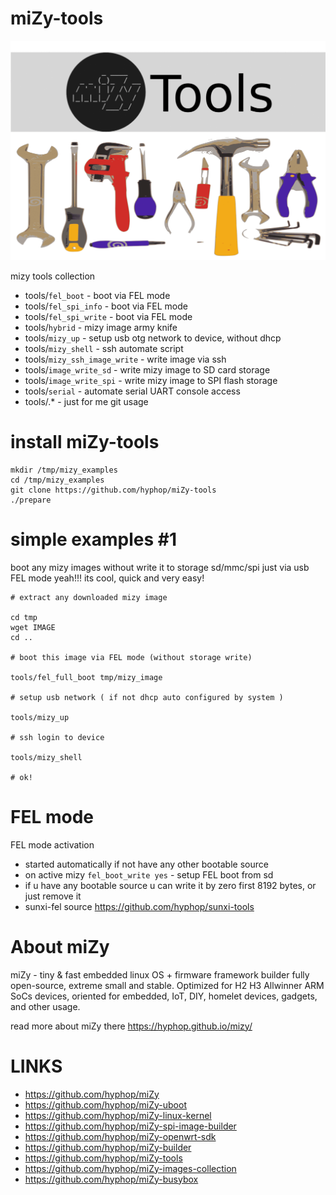 # miZy-tools

![miZy - tools](pics/mizy_tools.gif)

mizy tools collection

+ tools/`fel_boot`	- boot via FEL mode 
+ tools/`fel_spi_info`	- boot via FEL mode 
+ tools/`fel_spi_write`	- boot via FEL mode 
+ tools/`hybrid`	- mizy image army knife 
+ tools/`mizy_up`	- setup usb otg network to device, without dhcp
+ tools/`mizy_shell`	- ssh automate script
+ tools/`mizy_ssh_image_write`	- write image via ssh
+ tools/`image_write_sd`	- write mizy image to SD card storage
+ tools/`image_write_spi`	- write mizy image to SPI flash storage
+ tools/`serial`	- automate serial UART console access
+ tools/.*		- just for me git usage

# install miZy-tools

```
mkdir /tmp/mizy_examples
cd /tmp/mizy_examples
git clone https://github.com/hyphop/miZy-tools
./prepare
```
# simple examples #1

boot any mizy images without write it to storage sd/mmc/spi just via usb FEL mode
yeah!!! its cool, quick and very easy!

```
# extract any downloaded mizy image

cd tmp
wget IMAGE
cd ..

# boot this image via FEL mode (without storage write)

tools/fel_full_boot tmp/mizy_image

# setup usb network ( if not dhcp auto configured by system )

tools/mizy_up

# ssh login to device

tools/mizy_shell

# ok!

```

# FEL mode

FEL mode activation

+ started automatically if not have any other bootable source
+ on active mizy `fel_boot_write yes` - setup FEL boot from sd
+ if u have any bootable source u can write it by zero first 8192 bytes, or just remove it
+ sunxi-fel source https://github.com/hyphop/sunxi-tools


# About miZy

miZy - tiny & fast embedded linux OS + firmware framework builder fully open-source, extreme small and stable. Optimized for H2 H3 Allwinner ARM SoCs devices, oriented for embedded, IoT, DIY, homelet devices, gadgets, and other usage.

read more about miZy there https://hyphop.github.io/mizy/

# LINKS

+ https://github.com/hyphop/miZy
+ https://github.com/hyphop/miZy-uboot
+ https://github.com/hyphop/miZy-linux-kernel
+ https://github.com/hyphop/miZy-spi-image-builder
+ https://github.com/hyphop/miZy-openwrt-sdk
+ https://github.com/hyphop/miZy-builder
+ https://github.com/hyphop/miZy-tools
+ https://github.com/hyphop/miZy-images-collection
+ https://github.com/hyphop/miZy-busybox

